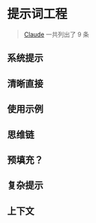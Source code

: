 # 提示词工程

> [Claude](https://docs.anthropic.com/zh-CN/docs/build-with-claude/prompt-engineering/overview) 一共列出了 9 条
## 系统提示

## 清晰直接

## 使用示例

## 思维链

## 预填充？

## 复杂提示

## 上下文